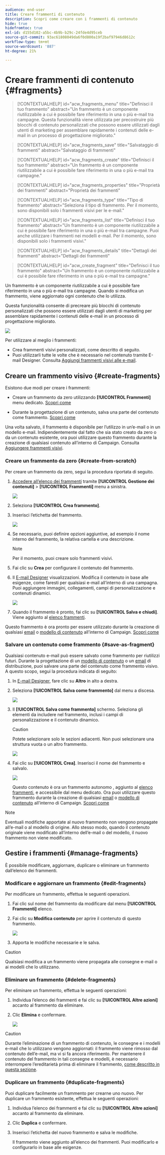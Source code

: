 ```yaml
---
audience: end-user
title: Creare frammenti di contenuto
description: Scopri come creare con i frammenti di contenuto
hide: true
hidefromtoc: true
exl-id: d155d102-a5bc-4b9b-b29c-24fde4d95ceb
source-git-commit: 93ac61808049da6f0d800a19f2baf97946d8612c
workflow-type: tm+mt
source-wordcount: '887'
ht-degree: 21%

---
```


# Creare frammenti di contenuto {#fragments}


>[!CONTEXTUALHELP]
>id="acw_fragments_menu"
>title="Definisci il tuo frammento"
>abstract="Un frammento è un componente riutilizzabile a cui è possibile fare riferimento in una o più e-mail tra campagne. Questa funzionalità viene utilizzata per precostruire più blocchi di contenuto personalizzati che possono essere utilizzati dagli utenti di marketing per assemblare rapidamente i contenuti delle e-mail in un processo di progettazione migliorato."

>[!CONTEXTUALHELP]
>id="acw_fragments_save"
>title="Salvataggio di frammenti"
>abstract="Salvataggio di frammenti"

>[!CONTEXTUALHELP]
>id="acw_fragments_create"
>title="Definisci il tuo frammento"
>abstract="Un frammento è un componente riutilizzabile a cui è possibile fare riferimento in una o più e-mail tra campagne."

>[!CONTEXTUALHELP]
>id="acw_fragments_properties"
>title="Proprietà dei frammenti"
>abstract="Proprietà dei frammenti"

>[!CONTEXTUALHELP]
>id="acw_fragments_type"
>title="Tipo di frammento"
>abstract="Seleziona il tipo di frammento. Per il momento, sono disponibili solo i frammenti visivi per le e-mail."

>[!CONTEXTUALHELP]
>id="acw_fragments_list"
>title="Definisci il tuo frammento"
>abstract="Un frammento è un componente riutilizzabile a cui è possibile fare riferimento in una o più e-mail tra campagne. Puoi anche utilizzare i frammenti nei modelli e-mail. Per il momento, sono disponibili solo i frammenti visivi."

>[!CONTEXTUALHELP]
>id="acw_fragments_details"
>title="Dettagli dei frammenti"
>abstract="Dettagli dei frammenti"

>[!CONTEXTUALHELP]
>id="acw_create_fragment"
>title="Definisci il tuo frammento"
>abstract="Un frammento è un componente riutilizzabile a cui è possibile fare riferimento in una o più e-mail tra campagne."

Un frammento è un componente riutilizzabile a cui è possibile fare riferimento in una o più e-mail tra campagne. Quando si modifica un frammento, viene aggiornato ogni contenuto che lo utilizza.

Questa funzionalità consente di precreare più blocchi di contenuto personalizzati che possono essere utilizzati dagli utenti di marketing per assemblare rapidamente i contenuti delle e-mail in un processo di progettazione migliorato.

![](assets/fragments.gif)


Per utilizzare al meglio i frammenti:

* Crea frammenti visivi personalizzati, come descritto di seguito.
* Puoi utilizzarli tutte le volte che è necessario nel contenuto tramite E-mail Designer. Consulta [Aggiungi frammenti visivi alle e-mail](../email/use-visual-fragments.md).

## Creare un frammento visivo {#create-fragments}

Esistono due modi per creare i frammenti:

* Creare un frammento da zero utilizzando **[!UICONTROL Frammenti]** menu dedicato. [Scopri come](#create-from-scratch)

* Durante la progettazione di un contenuto, salva una parte del contenuto come frammento. [Scopri come](#save-as-fragment)

Una volta salvato, il frammento è disponibile per l’utilizzo in un’e-mail o in un modello e-mail. Indipendentemente dal fatto che sia stato creato da zero o da un contenuto esistente, ora puoi utilizzare questo frammento durante la creazione di qualsiasi contenuto all’interno di Campaign. Consulta [Aggiungere frammenti visivi](../email/use-visual-fragments.md).

### Creare un frammento da zero {#create-from-scratch}

Per creare un frammento da zero, segui la procedura riportata di seguito.

1. [Accedere all’elenco dei frammenti](#access-manage-fragments) tramite **[!UICONTROL Gestione dei contenuti]** > **[!UICONTROL Frammenti]** menu a sinistra.

   ![](assets/fragments-list.png)

1. Seleziona **[!UICONTROL Crea frammento]**.

1. Inserisci l’etichetta del frammento.

   ![](assets/fragment-create.png)

1. Se necessario, puoi definire opzioni aggiuntive, ad esempio il nome interno del frammento, la relativa cartella e una descrizione.

   >[!NOTE]
   >
   >Per il momento, puoi creare solo frammenti visivi.

1. Fai clic su **Crea** per configurare il contenuto del frammento.

1. Il [E-mail Designer](../email/get-started-email-designer.md) visualizzazioni. Modifica il contenuto in base alle esigenze, come faresti per qualsiasi e-mail all’interno di una campagna. Puoi aggiungere immagini, collegamenti, campi di personalizzazione e contenuti dinamici.

   ![](assets/fragment-designer.png)

1. Quando il frammento è pronto, fai clic su **[!UICONTROL Salva e chiudi]**. Viene aggiunto al [elenco frammenti](#access-manage-fragments).

Questo frammento è ora pronto per essere utilizzato durante la creazione di qualsiasi [email](../email/get-started-email-designer.md) o [modello di contenuto](use-email-templates.md) all’interno di Campaign. [Scopri come](../email/use-visual-fragments.md)


### Salvare un contenuto come frammento {#save-as-fragment}

Qualsiasi contenuto e-mail può essere salvato come frammento per riutilizzi futuri. Durante la progettazione di un [modello di contenuto](use-email-templates.md) o un [email](../email/get-started-email-designer.md) di distribuzione, puoi salvare una parte del contenuto come frammento visivo. A questo scopo, segui la procedura indicata di seguito:

1. In [E-mail Designer](../email/get-started-email-designer.md), fare clic su **Altro** in alto a destra.

1. Seleziona **[!UICONTROL Salva come frammento]** dal menu a discesa.

   ![](assets/fragment-save-as.png)

1. Il **[!UICONTROL Salva come frammento]** schermo. Seleziona gli elementi da includere nel frammento, inclusi i campi di personalizzazione e il contenuto dinamico.

   >[!CAUTION]
   >
   >Potete selezionare solo le sezioni adiacenti. Non puoi selezionare una struttura vuota o un altro frammento.

   ![](assets/fragment-save-as-screen.png)

1. Fai clic su **[!UICONTROL Crea]**. Inserisci il nome del frammento e salvalo.

   ![](assets/fragment-save-confirm.png)

   Questo contenuto è ora un frammento autonomo , aggiunto al [elenco frammenti](#manage-fragments), e accessibile dal menu dedicato. Ora puoi utilizzare questo frammento durante la creazione di qualsiasi [email](../email/get-started-email-designer.md) o [modello di contenuto](use-email-templates.md) all’interno di Campaign. [Scopri come](../email/use-visual-fragments.md)

>[!NOTE]
>
>Eventuali modifiche apportate al nuovo frammento non vengono propagate all’e-mail o al modello di origine. Allo stesso modo, quando il contenuto originale viene modificato all’interno dell’e-mail o del modello, il nuovo frammento non viene modificato.

## Gestire i frammenti {#manage-fragments}

È possibile modificare, aggiornare, duplicare o eliminare un frammento dall’elenco dei frammenti.

### Modificare e aggiornare un frammento {#edit-fragments}

Per modificare un frammento, effettua le seguenti operazioni.

1. Fai clic sul nome del frammento da modificare dal menu **[!UICONTROL Frammenti]** elenco.
1. Fai clic su **Modifica contenuto** per aprire il contenuto di questo frammento.

   ![](assets/fragment-edit-content.png)

1. Apporta le modifiche necessarie e le salva.

>[!CAUTION]
>
>Qualsiasi modifica a un frammento viene propagata alle consegne e-mail o ai modelli che lo utilizzano.


### Eliminare un frammento {#delete-fragments}

Per eliminare un frammento, effettua le seguenti operazioni:

1. Individua l’elenco dei frammenti e fai clic su **[!UICONTROL Altre azioni]** accanto al frammento da eliminare.
1. Clic **Elimina** e confermare.

   ![](assets/fragment-list-more-actions.png)

>[!CAUTION]
>
>Durante l’eliminazione di un frammento di contenuto, le consegne e i modelli e-mail che lo utilizzano vengono aggiornati: il frammento viene rimosso dal contenuto dell’e-mail, ma vi si fa ancora riferimento. Per mantenere il contenuto del frammento in tali consegne e modelli, è necessario interrompere l’ereditarietà prima di eliminare il frammento, [come descritto in questa sezione](use-visual-fragments.md#break-inheritance).
>

### Duplicare un frammento {#duplicate-fragments}

Puoi duplicare facilmente un frammento per crearne uno nuovo. Per duplicare un frammento esistente, effettua le seguenti operazioni:

1. Individua l’elenco dei frammenti e fai clic su **[!UICONTROL Altre azioni]** accanto al frammento da eliminare.
1. Clic **Duplica** e confermare.
1. Inserisci l’etichetta del nuovo frammento e salva le modifiche.

   Il frammento viene aggiunto all’elenco dei frammenti. Puoi modificarlo e configurarlo in base alle esigenze.
